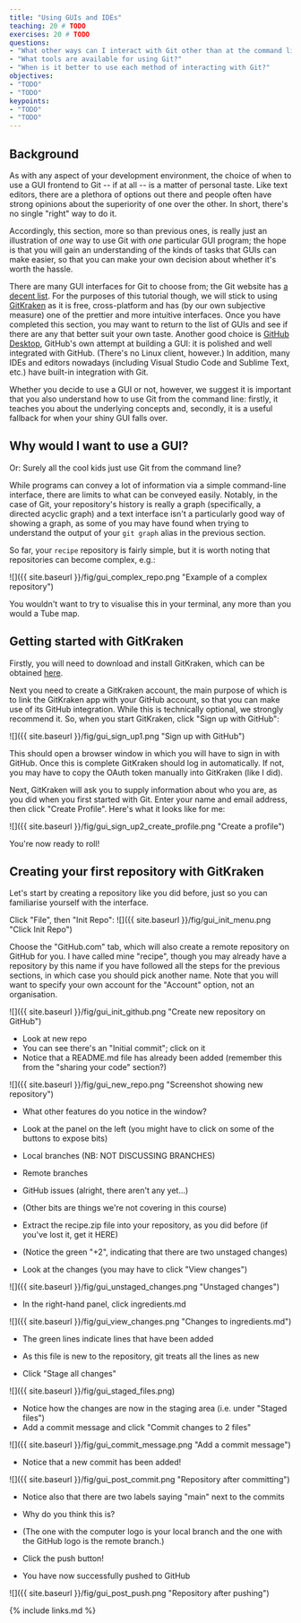 ```yaml
---
title: "Using GUIs and IDEs"
teaching: 20 # TODO
exercises: 20 # TODO
questions:
- "What other ways can I interact with Git other than at the command line?"
- "What tools are available for using Git?"
- "When is it better to use each method of interacting with Git?"
objectives:
- "TODO"
- "TODO"
keypoints:
- "TODO"
- "TODO"
---
```


## Background

As with any aspect of your development environment, the choice of when to use a GUI
frontend to Git -- if at all -- is a matter of personal taste. Like text editors, there
are a plethora of options out there and people often have strong opinions about the
superiority of one over the other. In short, there's no single "right" way to do it.

Accordingly, this section, more so than previous ones, is really just an illustration of
*one* way to use Git with *one* particular GUI program; the hope is that you will gain
an understanding of the kinds of tasks that GUIs can make easier, so that you can make
your own decision about whether it's worth the hassle.

There are many GUI interfaces for Git to choose from; the Git website has [a decent
list](https://git-scm.com/downloads/guis). For the purposes of this tutorial though, we
will stick to using [GitKraken](https://www.gitkraken.com/) as it is free,
cross-platform and has (by our own subjective measure) one of the prettier and more
intuitive interfaces. Once you have completed this section, you may want to return to
the list of GUIs and see if there are any that better suit your own taste. Another good
choice is [GitHub Desktop](https://desktop.github.com/), GitHub's own attempt at
building a GUI: it is polished and well integrated with GitHub. (There's no Linux
client, however.) In addition, many IDEs and editors nowadays (including Visual Studio
Code and Sublime Text, etc.) have built-in integration with Git.

Whether you decide to use a GUI or not, however, we suggest it is important that you
also understand how to use Git from the command line: firstly, it teaches you about the
underlying concepts and, secondly, it is a useful fallback for when your shiny GUI falls
over.

## Why would I want to use a GUI?

Or: Surely all the cool kids just use Git from the command line?

While programs can convey a lot of information via a simple command-line interface,
there are limits to what can be conveyed easily. Notably, in the case of Git, your
repository's history is really a graph (specifically, a directed acyclic graph) and a
text interface isn't a particularly good way of showing a graph, as some of you may have
found when trying to understand the output of your `git graph` alias in the previous
section.

So far, your `recipe` repository is fairly simple, but it is worth noting that
repositories can become complex, e.g.:

![]({{ site.baseurl }}/fig/gui_complex_repo.png "Example of a complex repository")

You wouldn't want to try to visualise this in your terminal, any more than you would a
Tube map.

## Getting started with GitKraken

Firstly, you will need to download and install GitKraken, which can be obtained
[here](https://www.gitkraken.com/download).

Next you need to create a GitKraken account, the main purpose of which is to link the
GitKraken app with your GitHub account, so that you can make use of its GitHub
integration. While this is technically optional, we strongly recommend it. So, when you
start GitKraken, click "Sign up with GitHub":

![]({{ site.baseurl }}/fig/gui_sign_up1.png "Sign up with GitHub")

This should open a browser window in which you will have to sign in with GitHub. Once
this is complete GitKraken should log in automatically. If not, you may have to copy the
OAuth token manually into GitKraken (like I did).

Next, GitKraken will ask you to supply information about who you are, as you did when
you first started with Git. Enter your name and email address, then click "Create
Profile". Here's what it looks like for me:

![]({{ site.baseurl }}/fig/gui_sign_up2_create_profile.png "Create a profile")

You're now ready to roll!

## Creating your first repository with GitKraken

Let's start by creating a repository like you did before, just so you can familiarise
yourself with the interface.

Click "File", then "Init Repo":
![]({{ site.baseurl }}/fig/gui_init_menu.png "Click Init Repo")

Choose the "GitHub.com" tab, which will also create a remote repository on GitHub for
you. I have called mine "recipe", though you may already have a repository by this name
if you have followed all the steps for the previous sections, in which case you should
pick another name. Note that you will want to specify your own account for the "Account"
option, not an organisation.

![]({{ site.baseurl }}/fig/gui_init_github.png "Create new repository on GitHub")

- Look at new repo
- You can see there's an "Initial commit"; click on it
- Notice that a README.md file has already been added (remember this from the "sharing
  your code" section?)

![]({{ site.baseurl }}/fig/gui_new_repo.png "Screenshot showing new repository")

- What other features do you notice in the window?
- Look at the panel on the left (you might have to click on some of the buttons to
  expose bits)
- Local branches (NB: NOT DISCUSSING BRANCHES)
- Remote branches
- GitHub issues (alright, there aren't any yet...)
- (Other bits are things we're not covering in this course)

- Extract the recipe.zip file into your repository, as you did before (if you've lost
  it, get it HERE)
- (Notice the green "+2", indicating that there are two unstaged changes)
- Look at the changes (you may have to click "View changes")

![]({{ site.baseurl }}/fig/gui_unstaged_changes.png "Unstaged changes")

- In the right-hand panel, click ingredients.md

![]({{ site.baseurl }}/fig/gui_view_changes.png "Changes to ingredients.md")

- The green lines indicate lines that have been added
- As this file is new to the repository, git treats all the lines as new

- Click "Stage all changes"

![]({{ site.baseurl }}/fig/gui_staged_files.png)

- Notice how the changes are now in the staging area (i.e. under "Staged files")
- Add a commit message and click "Commit changes to 2 files"

![]({{ site.baseurl }}/fig/gui_commit_message.png "Add a commit message")

- Notice that a new commit has been added!

![]({{ site.baseurl }}/fig/gui_post_commit.png "Repository after committing")

- Notice also that there are two labels saying "main" next to the commits
- Why do you think this is?
- (The one with the computer logo is your local branch and the one with the GitHub logo
  is the remote branch.)

- Click the push button!
- You have now successfully pushed to GitHub

![]({{ site.baseurl }}/fig/gui_post_push.png "Repository after pushing")

{% include links.md %}
